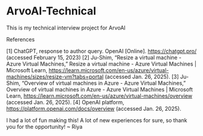 # ArvoAI-Technical
This is my technical interview project for ArvoAI

References

[1] ChatGPT, response to author query. OpenAI [Online]. https://chatgpt.pro/ (accessed February 15, 2023)
[2] Ju-Shim, “Resize a virtual machine - Azure Virtual Machines,” Resize a virtual machine - Azure Virtual Machines | Microsoft Learn, https://learn.microsoft.com/en-us/azure/virtual-machines/sizes/resize-vm?tabs=portal (accessed Jan. 26, 2025). 
[3] Ju-Shim, “Overview of virtual machines in Azure - Azure Virtual Machines,” Overview of virtual machines in Azure - Azure Virtual Machines | Microsoft Learn, https://learn.microsoft.com/en-us/azure/virtual-machines/overview (accessed Jan. 26, 2025). 
[4] OpenAI platform, https://platform.openai.com/docs/overview (accessed Jan. 26, 2025). 

I had a lot of fun making this! A lot of new experiences for sure, so thank you for the opportunity!
~ Riya
